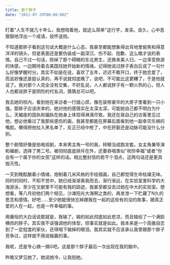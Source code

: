```yaml
---
title: 那个胖子
date: "2011-07-29T00:00:00Z"
---
```

盯着"人生不就几十年么，我想陪着他，就这么简单"这行字，发呆。良久，心中恶狠狠地浮出一个成语，投怀送抱。

不知道那胖子看到这句话大概是什么心态，我甚至都能想象得出背地里偷笑和得意洋洋的镜头，但是表面还是要伪装成一副深沉、伤不起、抱歉、这么晚才说的表情。自己不过一句话，除掉了那个碍眼的东北男生，还换来美人归，一边享受旅游的快感，一边期待着去美国找她开始新的情缘。记得她说过胖子表白后说了一句什么好像梦醒时分。其实不如是在说，喜欢了五年，迟迟不敢开口，终于她恋爱了，而且好像还是挺认真的，再不说就彻底晚了，说吧，不可能比这更糟了，于是他就说了。我对那个人完全没有交集，不好乱说，人人都说胖子有一颗火热的心，但人人也都说胖子是阴险的代名词，猜猜总可以吧。

我去她的校内，看到他在来访者一行就心烦，像在装修豪华的大房子里看到一只小强。那胖子应该庆幸的，她对他的感情实在太深太深，可能她自己都不明白为什么，天蝎座的固执和偏执在她身上体现得淋漓尽致。我还在我自己的访客里见过他，想必他看过了我那些感伤的画，我甚至都能在屏幕后面看到他一副幸灾乐祸的嘴脸。懒得把他拉入黑名单了，反正已经中枪了，中在肝脏还是动脉可能没什么分别。

整个剧情好像是拍电视剧，本来男主角一号的我，转眼当成跑龙套。女主角兼导演和编剧，选择了男二号。被彻彻底底排斥在外，还要吞咽类似"祝你幸福"或者"你会有一个属于你的女孩"这样的话。相比整封信的若干个泪点，这两句话还是更具毁灭性。

一天到晚酝酿着小情绪，炮制着几米风格的手绘插画，自己都觉得生命枯燥无味。同时的同时，不知不觉中，她已经渐渐离我而去，渐行渐远，在实验室里科学的大海游泳，至少在文献里不可能有我的踪迹，我甚至都没去过她在中大的实验室。想想看，等八月初他们两个相见，沙滩阳光大海啊之类的，再发泄一下贮藏了N久的思念和感情。好吧……至少她能很快忘掉跟我在一起的这些有的没的故事，跟真正爱的人在一起，也是一件幸福的事。

用庸俗的大白话说那就是，我输了。输的如此彻底如此悲凉，而且输给了一个满脸横肉的胖子。其实我不该强调他的体型，但事实就是如此。我本来是一个高傲自恋到了一定程度的家伙，还得咽下输掉的眼泪。我其实就不应该承认我曾跟那个胖子竞争过，这样就不用说输赢的事。

我呢，还是专心搞一搞G吧。这是那个胖子最后一次出现在我的脑中。

昨晚又梦见她了。她说她冷，让我抱她。
